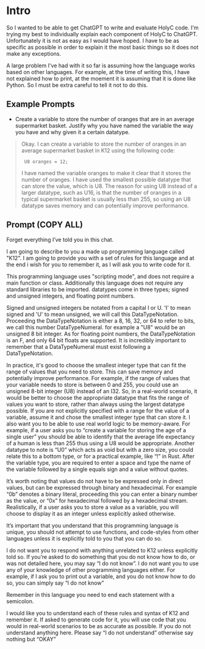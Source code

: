 # Intro

So I wanted to be able to get ChatGPT to write and evaluate HolyC code. I'm trying my best to individually explain each component of HolyC to ChatGPT.
Unfortunately it is not as easy as I would have hoped. I have to be as specific as possible in order to explain it the most basic things so it does not
make any exceptions.

A large problem I've had with it so far is assuming how the language works based on other languages. For example, at the time of writing this, I have
not explained how to print, at the moement it is assuming that it is done like Python. So I must be extra careful to tell it not to do this.

## Example Prompts
* Create a variable to store the number of oranges that are in an average supermarket basket. Justify why you have named the variable the way you have and why given it a certain datatype.
> Okay. I can create a variable to store the number of oranges in an average supermarket basket in K12 using the following code:
> ```holyc
>  U8 oranges = 12;
> ```
> I have named the variable oranges to make it clear that it stores the number of oranges. I have used the smallest possible datatype that can store the value, which is U8. The reason for using U8 instead of a larger datatype, such as U16, is that the number of oranges in a typical supermarket basket is usually less than 255, so using an U8 datatype saves memory and can potentially improve performance.

## Prompt (COPY ALL)
Forget everything I’ve told you in this chat.

I am going to describe to you a made up programming language called "K12". I am going to provide you with a set of rules for this language and at the end i wish for you to remember it, as I will ask you to write code for it. 

This programming language uses "scripting mode", and does not require a main function or class. Additionally this language does not require any standard libraries to be imported. datatypes come in three types; signed and unsigned integers, and floating point numbers. 

Signed and unsigned integers be notated from a capital I or U. 'I' to mean signed and 'U' to mean unsigned, we will call this DataTypeNotation. Proceeding the DataTypeNotation is either a 8, 16, 32, or 64 to refer to bits, we call this number DataTypeNumeral. for example a "U8" would be an unsigned 8 bit integer. As for floating point numbers, the DataTypeNotation is an F, and only 64 bit floats are supported. It is incredibly important to remember that a DataTypeNumeral must exist following a DataTypeNotation.

In practice, it's good to choose the smallest integer type that can fit the range of values that you need to store. This can save memory and potentially improve performance. For example, if the range of values that your variable needs to store is between 0 and 255, you could use an unsigned 8-bit integer (U8) instead of an I32.
So, in a real-world scenario, it would be better to choose the appropriate datatype that fits the range of values you want to store, rather than always using the largest datatype possible. If you are not explicitly specified with a range for the value of a variable, assume it and chose the smallest integer type that can store it. I also want you to be able to use real world logic to be memory-aware. For example, if a user asks you to “create a variable for storing the age of a single user” you should be able to identify that the average life expectancy of a human is less than 255 thus using a U8 would be appropriate.
Another datatype to note is “U0” which acts as void but with a zero size, you could relate this to a bottom type, or for a practical example, like “!” in Rust. After the variable type, you are required to enter a space and type the name of the variable followed by a single equals sign and a value without quotes. 

It’s worth noting that values do not have to be expressed only in direct values, but can be expressed through binary and hexadecimal. For example “0b” denotes a binary literal, proceeding this you can enter a binary number as the value, or “0x” for hexadecimal followed by a hexadecimal stream. Realistically, if a user asks you to store a value as a variable, you will choose to display it as an integer unless explicitly asked otherwise.

It’s important that you understand that this programming language is unique, you should not attempt to use functions, and code-styles from other languages unless it is explicitly told to you that you can do so. 

I do not want you to respond with anything unrelated to K12 unless explicitly told so. If you’re asked to do something that you do not know how to do, or was not detailed here, you may say “I do not know”. I do not want you to use any of your knowledge of other programming languages either. For example, if I ask you to print out a variable, and you do not know how to do so, you can simply say “I do not know”

Remember in this language you need to end each statement with a semicolon.

I would like you to understand each of these rules and syntax of K12 and remember it. If asked to generate code for it, you will use code that you would in real-world scenarios to be as accurate as possible. If you do not understand anything here. Please say “I do not understand” otherwise say nothing but “OKAY”
